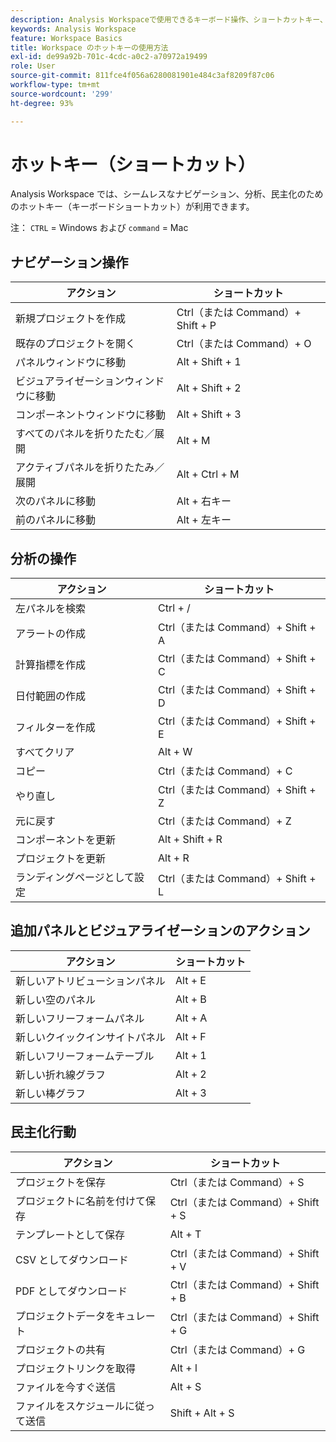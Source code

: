 ```yaml
---
description: Analysis Workspaceで使用できるキーボード操作、ショートカットキー、ポイント&クリックの動作について説明します。
keywords: Analysis Workspace
feature: Workspace Basics
title: Workspace のホットキーの使用方法
exl-id: de99a92b-701c-4cdc-a0c2-a70972a19499
role: User
source-git-commit: 811fce4f056a6280081901e484c3af8209f87c06
workflow-type: tm+mt
source-wordcount: '299'
ht-degree: 93%

---
```


# ホットキー（ショートカット）

Analysis Workspace では、シームレスなナビゲーション、分析、民主化のためのホットキー（キーボードショートカット）が利用できます。

注： `CTRL` = Windows および `command` = Mac

## ナビゲーション操作

| アクション | ショートカット |
|---|---|
| 新規プロジェクトを作成 | Ctrl（または Command）+ Shift + P |
| 既存のプロジェクトを開く | Ctrl（または Command）+ O |
| パネルウィンドウに移動 | Alt + Shift + 1 |
| ビジュアライゼーションウィンドウに移動 | Alt + Shift + 2 |
| コンポーネントウィンドウに移動 | Alt + Shift + 3 |
| すべてのパネルを折りたたむ／展開 | Alt + M |
| アクティブパネルを折りたたみ／展開 | Alt + Ctrl + M |
| 次のパネルに移動 | Alt + 右キー |
| 前のパネルに移動 | Alt + 左キー |

## 分析の操作

| アクション | ショートカット |
|---|---|
| 左パネルを検索 | Ctrl + / |
| アラートの作成 | Ctrl（または Command）+ Shift + A |
| 計算指標を作成 | Ctrl（または Command）+ Shift + C |
| 日付範囲の作成 | Ctrl（または Command）+ Shift + D |
| フィルターを作成 | Ctrl（または Command）+ Shift + E |
| すべてクリア | Alt + W |
| コピー | Ctrl（または Command）+ C |
| やり直し | Ctrl（または Command）+ Shift + Z |
| 元に戻す | Ctrl（または Command）+ Z |
| コンポーネントを更新 | Alt + Shift + R |
| プロジェクトを更新 | Alt + R |
| ランディングページとして設定 | Ctrl（または Command）+ Shift + L |

## 追加パネルとビジュアライゼーションのアクション

| アクション | ショートカット |
|---|---|
| 新しいアトリビューションパネル | Alt + E |
| 新しい空のパネル | Alt + B |
| 新しいフリーフォームパネル | Alt + A |
| 新しいクイックインサイトパネル | Alt + F |
| 新しいフリーフォームテーブル | Alt + 1 |
| 新しい折れ線グラフ | Alt + 2 |
| 新しい棒グラフ | Alt + 3 |

## 民主化行動

| アクション | ショートカット |
|---|---|
| プロジェクトを保存 | Ctrl（または Command）+ S |
| プロジェクトに名前を付けて保存 | Ctrl（または Command）+ Shift + S |
| テンプレートとして保存 | Alt + T |
| CSV としてダウンロード | Ctrl（または Command）+ Shift + V |
| PDF としてダウンロード | Ctrl（または Command）+ Shift + B |
| プロジェクトデータをキュレート | Ctrl（または Command）+ Shift + G |
| プロジェクトの共有 | Ctrl（または Command）+ G |
| プロジェクトリンクを取得 | Alt + l |
| ファイルを今すぐ送信 | Alt + S |
| ファイルをスケジュールに従って送信 | Shift + Alt + S |
